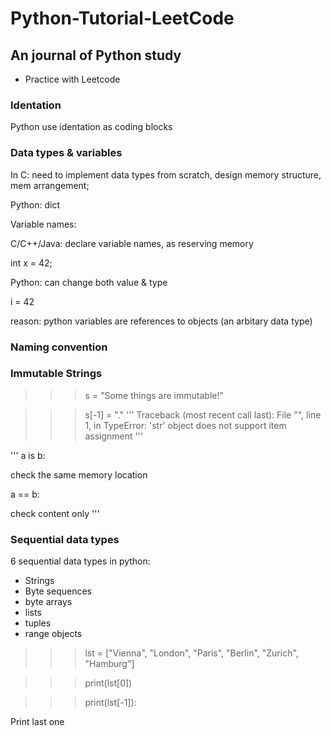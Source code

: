# Python-Tutorial-LeetCode 

## An journal of Python study 
  - Practice with Leetcode 
  
### Identation 
Python use identation as coding blocks 

### Data types & variables 
In C: need to implement data types from scratch, design memory structure, mem arrangement;

Python: dict

Variable names: 

C/C++/Java: declare variable names, as reserving memory 

  int x = 42;
  
Python: can change both value & type  

  i = 42
  
  reason: python variables are references to objects (an arbitary data type)
  
### Naming convention 

### Immutable Strings

>>> s = "Some things are immutable!"

>>> s[-1] = "."
'''
Traceback (most recent call last):
  File "<stdin>", line 1, in <module>
TypeError: 'str' object does not support item assignment
'''

'''
a is b:

  check the same memory location 
  
a == b:

  check content only 
'''


### Sequential data types 
6 sequential data types in python: 
- Strings 
- Byte sequences 
- byte arrays 
- lists
- tuples 
- range objects 

>>> lst = ["Vienna", "London", "Paris", "Berlin", "Zurich", "Hamburg"]

>>> print(lst[0])

>>> print(lst[-1]):

  Print last one 
  
